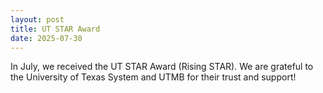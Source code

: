 ```yaml
---
layout: post
title: UT STAR Award 
date: 2025-07-30
---
```


In July, we received the UT STAR Award (Rising STAR). We are grateful to the University of Texas System and UTMB for their trust and support! 

